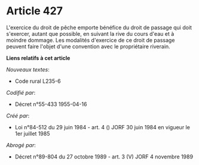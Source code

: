 # Article 427

L'exercice du droit de pêche emporte bénéfice du droit de passage qui doit s'exercer, autant que possible, en suivant la rive
du cours d'eau et à moindre dommage. Les modalités d'exercice de ce droit de passage peuvent faire l'objet d'une convention
avec le propriétaire riverain.

**Liens relatifs à cet article**

_Nouveaux textes_:

  - Code rural L235-6

_Codifié par_:

  - Décret n°55-433 1955-04-16

_Créé par_:

  - Loi n°84-512 du 29 juin 1984 - art. 4 () JORF 30 juin 1984 en vigueur le 1er juillet 1985

_Abrogé par_:

  - Décret n°89-804 du 27 octobre 1989 - art. 3 (V) JORF 4 novembre 1989
